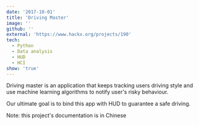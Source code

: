 ```yaml
---
date: '2017-10-01'
title: 'Driving Master'
image: ''
github: ''
external: 'https://www.hackx.org/projects/190'
tech:
  - Python
  - Data analysis
  - HUD
  - HCI
show: 'true'
---
```


Driving master is an application that keeps tracking users driving style and use machine learning algorithms to notify user's risky behaviour.

Our ultimate goal is to bind this app with HUD to guarantee a safe driving.

Note: this project's documentation is in Chinese
